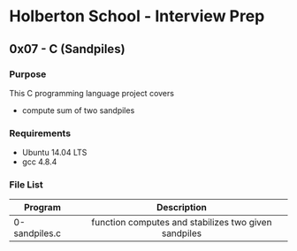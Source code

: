 # Holberton School - Interview Prep
## 0x07 - C (Sandpiles)

### Purpose
This C programming language project covers
* compute sum of two sandpiles 

### Requirements
* Ubuntu 14.04 LTS
* gcc 4.8.4

### File List
| Program	  | Description						     |
| --------------- |:--------------------------------------------------------:|
| 0-sandpiles.c | function computes and stabilizes two given sandpiles |
